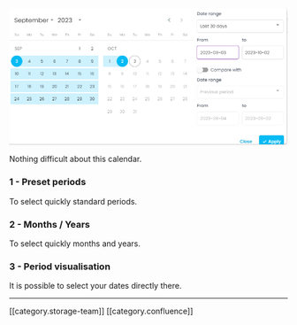 ![](images/storage/image-20231003-102636.png)

Nothing difficult about this calendar.


### 1 - Preset periods
To select quickly standard periods. 


### 2 - Months / Years
To select quickly months and years.


### 3 - Period visualisation 
It is possible to select your dates directly there.



*****

[[category.storage-team]] 
[[category.confluence]] 
